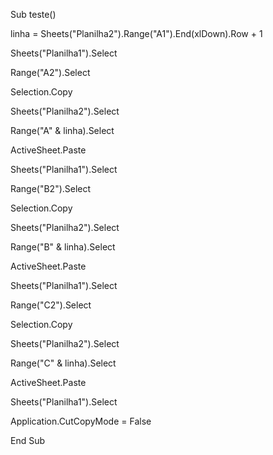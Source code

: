 Sub teste()

linha = Sheets("Planilha2").Range("A1").End(xlDown).Row + 1

Sheets("Planilha1").Select

Range("A2").Select

Selection.Copy

Sheets("Planilha2").Select

Range("A" & linha).Select

ActiveSheet.Paste


Sheets("Planilha1").Select

Range("B2").Select

Selection.Copy

Sheets("Planilha2").Select

Range("B" & linha).Select

ActiveSheet.Paste


Sheets("Planilha1").Select

Range("C2").Select

Selection.Copy

Sheets("Planilha2").Select

Range("C" & linha).Select

ActiveSheet.Paste

Sheets("Planilha1").Select

Application.CutCopyMode = False



End Sub
